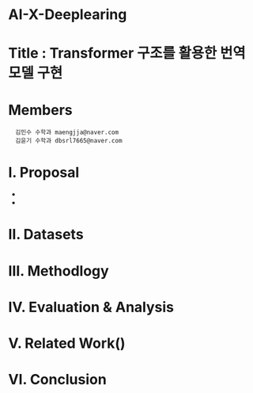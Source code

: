 # AI-X-Deeplearing

# Title : Transformer 구조를 활용한 번역모델 구현

# Members
      김민수 수학과 maengjja@naver.com
      김윤기 수학과 dbsrl7665@naver.com
# Ⅰ. Proposal
  - 
  
  - 
# Ⅱ. Datasets
# Ⅲ. Methodlogy
# Ⅳ. Evaluation & Analysis
# Ⅴ. Related Work()
# Ⅵ. Conclusion
